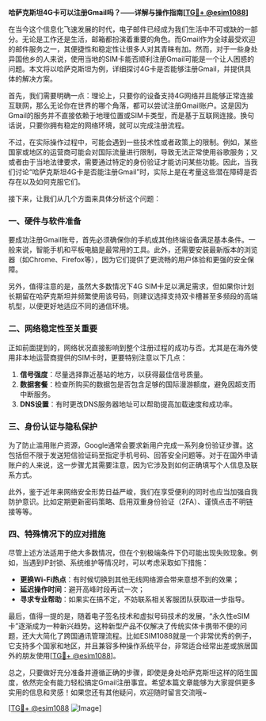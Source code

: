 **哈萨克斯坦4G卡可以注册Gmail吗？——详解与操作指南[[TG💪+ @esim1088](https://t.me/s/esim1088)]**

在当今这个信息化飞速发展的时代，电子邮件已经成为我们生活中不可或缺的一部分。无论是工作还是生活，邮箱都扮演着重要的角色。而Gmail作为全球最受欢迎的邮件服务之一，其便捷性和稳定性让很多人对其青睐有加。然而，对于一些身处异国他乡的人来说，使用当地的SIM卡能否顺利注册Gmail可能是一个让人困惑的问题。本文将以哈萨克斯坦为例，详细探讨4G卡是否能够注册Gmail，并提供具体的解决方案。

首先，我们需要明确一点：理论上，只要你的设备支持4G网络并且能够正常连接互联网，那么无论你在世界的哪个角落，都可以尝试注册Gmail账户。这是因为Gmail的服务并不直接依赖于地理位置或SIM卡类型，而是基于互联网连接。换句话说，只要你拥有稳定的网络环境，就可以完成注册流程。

不过，在实际操作过程中，可能会遇到一些技术性或者政策上的限制。例如，某些国家或地区的运营商可能会对国际流量进行限制，导致无法正常使用谷歌服务；又或者由于当地法律要求，需要通过特定的身份验证才能访问某些功能。因此，当我们讨论“哈萨克斯坦4G卡是否能注册Gmail”时，实际上是在考量这些潜在障碍是否存在以及如何克服它们。

接下来，让我们从几个方面来具体分析这个问题：

### 一、硬件与软件准备

要成功注册Gmail账号，首先必须确保你的手机或其他终端设备满足基本条件。一般来说，智能手机和平板电脑是最常用的工具。此外，还需要安装最新版本的浏览器（如Chrome、Firefox等），因为它们提供了更流畅的用户体验和更强的安全保障。

另外，值得注意的是，虽然大多数情况下4G SIM卡足以满足需求，但如果你计划长期留在哈萨克斯坦并频繁使用该号码，则建议选择支持双卡槽甚至多频段的高端机型，以便更好地适应不同的通信环境。

### 二、网络稳定性至关重要

正如前面提到的，网络状况直接影响到整个注册过程的成功与否。尤其是在海外使用非本地运营商提供的SIM卡时，更要特别注意以下几点：

1. **信号强度**：尽量选择靠近基站的地方，以获得最佳信号质量。
2. **数据套餐**：检查所购买的数据包是否包含足够的国际漫游额度，避免因超支而中断服务。
3. **DNS设置**：有时更改DNS服务器地址可以帮助提高加载速度和成功率。

### 三、身份认证与隐私保护

为了防止滥用账户资源，Google通常会要求新用户完成一系列身份验证步骤。这包括但不限于发送短信验证码至指定手机号码、回答安全问题等。对于在国外申请账户的人来说，这一步骤尤其需要注意，因为它涉及到如何正确填写个人信息及联系方式。

此外，鉴于近年来网络安全形势日益严峻，我们在享受便利的同时也应当加强自我防护意识。比如定期更新密码策略、启用双重身份验证（2FA）、谨慎点击不明链接等等。

### 四、特殊情况下的应对措施

尽管上述方法适用于绝大多数情况，但在个别极端条件下仍可能出现失败现象。例如，当遇到IP封锁、系统维护等情况时，可以考虑采取如下措施：

- **更换Wi-Fi热点**：有时候切换到其他无线网络源会带来意想不到的效果；
- **延迟操作时间**：避开高峰时段再试一次；
- **寻求专业帮助**：如果实在搞不定，不妨联系相关客服团队获取进一步指导。

最后，值得一提的是，随着电子签名技术和虚拟号码技术的发展，“永久性eSIM卡”逐渐成为一种新兴趋势。这种新型产品不仅解决了传统实体卡携带不便的问题，还大大简化了跨国通讯管理流程。比如ESIM1088就是一个非常优秀的例子，它支持多个国家和地区，并且兼容多种操作系统平台，非常适合经常出差或旅居国外的朋友使用[[TG💪+ @esim1088](https://t.me/s/esim1088)]。

总之，只要做好充分准备并遵循正确的步骤，即使是身处哈萨克斯坦这样的陌生国度，依然完全有能力轻松搞定Gmail注册事宜。希望本篇文章能够为大家提供更多实用的信息和灵感！如果您还有其他疑问，欢迎随时留言交流哦~

[[TG💪+ @esim1088](https://t.me/s/esim1088) ![Image](https://i.postimg.cc/4NQfJmqS/Snipaste-2025-05-13-00-14-12.png)]